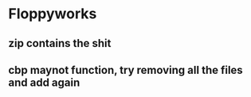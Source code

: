 # Floppyworks
## zip contains the shit
## cbp maynot function, try removing all the files and add again 
